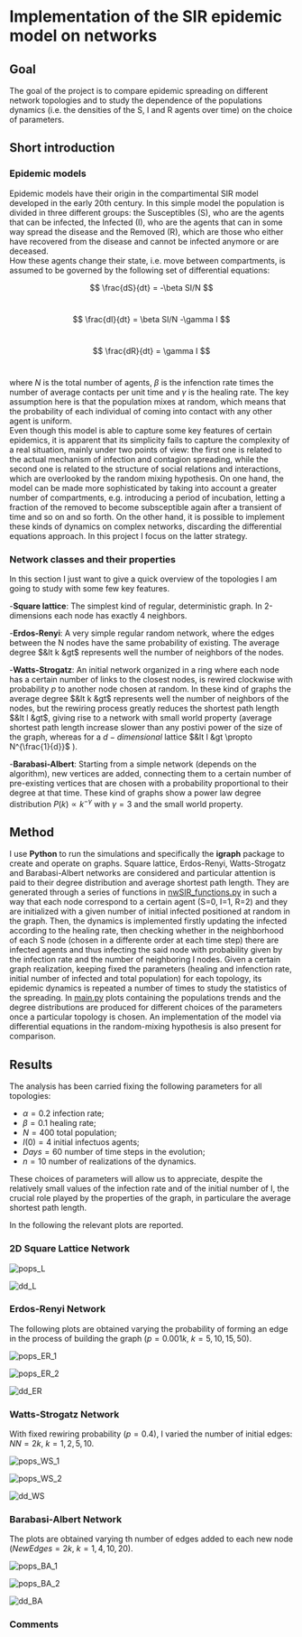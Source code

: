 # Implementation of the SIR epidemic model on networks <br>

## Goal
The goal of the project is to compare epidemic spreading on different network topologies and to study the dependence of the populations dynamics (i.e. the densities of the S, I and R agents over time) on the choice of parameters. <br> 

## Short introduction

### Epidemic models
Epidemic models have their origin in the compartimental SIR model developed in the early 20th century. In this simple model the population is divided in three different groups: the Susceptibles (S), who are the agents that can be infected, the Infected (I), who are the agents that can in some way spread the disease and the Removed (R), which are those who either have recovered from the disease and cannot be infected anymore or are deceased. <br> How these agents change their state, i.e. move between compartments, is assumed to be governed by the following set of differential equations:

$$ \frac{dS}{dt} = -\beta SI/N $$  <br> 

$$  \frac{dI}{dt} = \beta SI/N -\gamma I $$  <br> 

$$ \frac{dR}{dt} = \gamma I $$  <br> 

where $N$ is the total number of agents, $\beta$ is the infenction rate times the number of average contacts per unit time and $\gamma$ is the healing rate. The key assumption here is that the population mixes at random, which means that the probability of each individual of coming into contact with any other agent is uniform.  <br>
Even though this model is able to capture some key features of certain epidemics, it is apparent that its simplicity fails to capture the complexity of a real situation, mainly under two points of view: the first one is related to the actual mechanism of infection and contagion spreading, while the second one is related to the structure of social relations and interactions, which are overlooked by the random mixing hypothesis. On one hand, the model can be made more sophisticated by taking into account a greater number of compartments, e.g. introducing a period of incubation, letting a fraction of the removed to become subsceptible again after a transient of time and so on and so forth. On the other hand, it is possible to implement these kinds of dynamics on complex networks, discarding the differential equations approach. In this project I focus on the latter strategy. <br>

### Network classes and their properties
In this section I just want to give a quick overview of the topologies I am going to study with some few key features. <br>

-**Square lattice**: The simplest kind of regular, deterministic graph. In 2-dimensions each node has exactly 4 neighbors.

-**Erdos-Renyi**: A very simple regular random network, where the edges between the N nodes have the same probability of existing. The average degree $&lt k &gt$ represents well the number of neighbors of the nodes.

-**Watts-Strogatz**: An initial network organized in a ring where each node has a certain number of links to the closest nodes, is rewired clockwise with probability $p$ to another node chosen at random. In these kind of graphs the average degree $&lt k &gt$ represents well the number of neighbors of the nodes, but the rewiring process greatly reduces the shortest path length $&lt l &gt$, giving rise to a network with small world property (average shortest path length increase slower than any postivi power of the size of the graph, whereas for a $d-dimensional$ lattice $&lt l &gt \propto N^{\frac{1}{d}}$ ).

-**Barabasi-Albert**: Starting from a simple network (depends on the algorithm), new vertices are added, connecting them to a certain number of pre-existing vertices that are chosen with a probability proportional to their degree at that time. These kind of graphs show a power law degree distribution $P(k) \propto k^{-\gamma}$ with $\gamma = 3$ and the small world property.

## Method
I use **Python** to run the simulations and specifically the **igraph** package to create and operate on graphs. Square lattice, Erdos-Renyi, Watts-Strogatz and Barabasi-Albert networks are considered and particular attention is paid to their degree distribution and average shortest path length. They are generated through a series of functions in [nwSIR_functions.py](https://github.com/simoneart/ABM-project/blob/main/nwSIR_functions.py) in such a way that each node correspond to a certain agent (S=0, I=1, R=2) and they are initialized with a given number of initial infected positioned at random in the graph. Then, the dynamics is implemented firstly updating the infected according to the healing rate, then checking whether in the neighborhood of each S node (chosen in a differente order at each time step) there are infected agents and thus infecting the said node with probability given by the infection rate and the number of neighboring I nodes. Given a certain graph realization, keeping fixed the parameters (healing and infenction rate, initial number of infected and total population) for each topology, its epidemic dynamics is repeated a number of times to study the statistics of the spreading. In [main.py](https://github.com/simoneart/ABM-project/blob/main/main.py) plots containing the populations trends and the degree distributions are produced for different choices of the parameters once a particular topology is chosen. An implementation of the model via differential equations in the random-mixing hypothesis is also present for comparison. <br>

## Results 

The analysis has been carried fixing the following parameters for all topologies:

- $\alpha = 0.2$ infection rate;
- $\beta = 0.1$ healing rate; 
- $N=400$ total population;
- $I(0) = 4$ initial infectuos agents;
- $Days = 60$ number of time steps in the evolution;
- $n = 10$ number of realizations of the dynamics.

These choices of parameters will allow us to appreciate, despite the relatively small values of the infection rate and of the initial number of I, the crucial role played by the properties of the graph, in particulare the average shortest path length. <br>

In the following the relevant plots are reported.

### 2D Square Lattice Network

![pops_L](https://github.com/simoneart/ABM-project/assets/95907355/8f509bf3-0af2-47e6-92ad-4821cc5f0f04)

![dd_L](https://github.com/simoneart/ABM-project/assets/95907355/522cd203-a9e8-4593-a681-830c79efb034)


### Erdos-Renyi Network


The following plots are obtained varying the probability of forming an edge in the process of building the graph ($p = 0.001 k$, $k = 5, 10, 15, 50$).

![pops_ER_1](https://github.com/simoneart/ABM-project/assets/95907355/7fbb4cc1-1805-4d40-862d-815c97abaaf8)

![pops_ER_2](https://github.com/simoneart/ABM-project/assets/95907355/867709b2-d8f2-448c-a62c-d422f533a9ad)

![dd_ER](https://github.com/simoneart/ABM-project/assets/95907355/232e9623-f49c-4749-a6b2-574714156adc)


### Watts-Strogatz Network


With fixed rewiring probability ($p=0.4$), I varied the number of initial edges: $NN = 2k$, $k=1,2,5,10$.

![pops_WS_1](https://github.com/simoneart/ABM-project/assets/95907355/a174fdc6-86b6-44f9-b659-5a0517d94322)

![pops_WS_2](https://github.com/simoneart/ABM-project/assets/95907355/494afed8-2620-40cf-afc5-3a598089a4f9)

![dd_WS](https://github.com/simoneart/ABM-project/assets/95907355/19f26004-0233-4dfc-a9d1-9a960c5366d7)

### Barabasi-Albert Network

The plots are obtained varying th number of edges added to each new node ($New Edges = 2k$, $k=1,4,10,20$).

![pops_BA_1](https://github.com/simoneart/ABM-project/assets/95907355/5d2018d8-8740-4164-9f8e-1f2c52df6398)

![pops_BA_2](https://github.com/simoneart/ABM-project/assets/95907355/d7a12240-2937-4071-9f0c-b630ae11fd18)

![dd_BA](https://github.com/simoneart/ABM-project/assets/95907355/e128418d-859a-40a4-b52c-ec02fb6e2370)

### Comments



